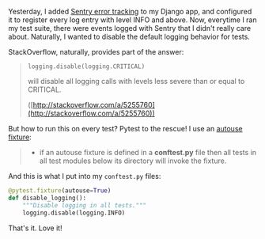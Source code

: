 <!-- 
.. title: Disable Django/Python logging with pytest fixture
.. slug: disable-django-logging-with-pytest-fixture
.. date: 2017-04-10 12:11:39 UTC-05:00
.. tags: python, django, logging, pytest, fixture
.. category: 
.. link: 
.. description: 
.. type: text
-->

Yesterday, I added [Sentry error tracking](https://sentry.io/) to my Django app, and configured it to register every log entry with level INFO and above. Now, everytime I ran my test suite, there were events logged with Sentry that I didn't really care about. Naturally, I wanted to disable the default logging behavior for tests.

StackOverflow, naturally, provides part of the answer:

> ```logging.disable(logging.CRITICAL)```
> 
> will disable all logging calls with levels less severe than or equal to CRITICAL.
>
> ([http://stackoverflow.com/a/5255760](http://stackoverflow.com/a/5255760))

But how to run this on every test? Pytest to the rescue! I use an [autouse fixture](https://docs.pytest.org/en/latest/fixture.html#autouse-fixtures-xunit-setup-on-steroids):

> - if an autouse fixture is defined in a **conftest.py** file then all tests in all test modules below its directory will invoke the fixture.

And this is what I put into my `conftest.py` files:

``` python
@pytest.fixture(autouse=True)
def disable_logging():
    """Disable logging in all tests."""
    logging.disable(logging.INFO)
```

That's it. Love it!
